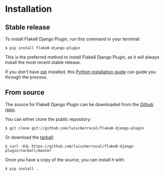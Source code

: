 # Installation

## Stable release

To install Flake8 Django Plugin, run this command in your
terminal:

``` console
$ pip install flake8-django-plugin
```

This is the preferred method to install Flake8 Django Plugin, as it will always install the most recent stable release.

If you don't have [pip][] installed, this [Python installation guide][]
can guide you through the process.

## From source

The source for Flake8 Django Plugin can be downloaded from
the [Github repo][].

You can either clone the public repository:

``` console
$ git clone git://github.com/luiscberrocal/flake8-django-plugin
```

Or download the [tarball][]:

``` console
$ curl -OJL https://github.com/luiscberrocal/flake8-django-plugin/tarball/master
```

Once you have a copy of the source, you can install it with:

``` console
$ pip install .
```

  [pip]: https://pip.pypa.io
  [Python installation guide]: http://docs.python-guide.org/en/latest/starting/installation/
  [Github repo]: https://github.com/%7B%7B%20cookiecutter.github_username%20%7D%7D/%7B%7B%20cookiecutter.project_slug%20%7D%7D
  [tarball]: https://github.com/%7B%7B%20cookiecutter.github_username%20%7D%7D/%7B%7B%20cookiecutter.project_slug%20%7D%7D/tarball/master
